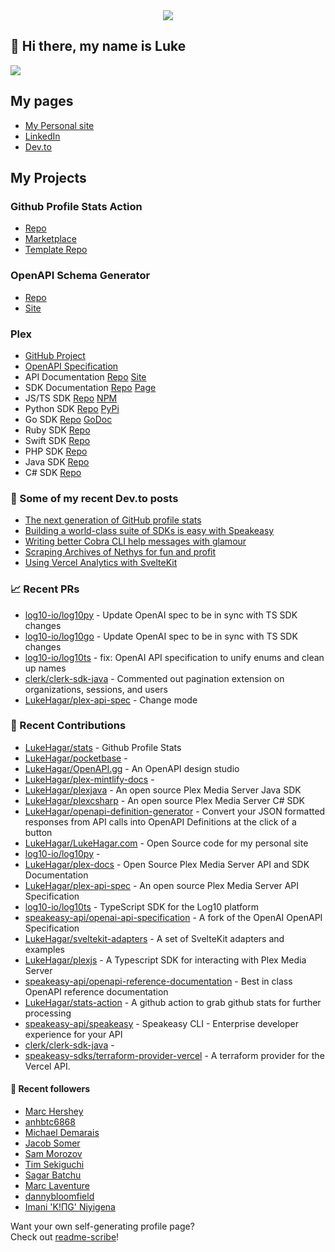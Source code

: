 <div align="center">
   <img src="https://raw.githubusercontent.com/LukeHagar/github-stats-remotion/main/out/readme.gif">
</div>

## 👋 Hi there, my name is Luke

<a href="https://hits.seeyoufarm.com"><img src="https://hits.seeyoufarm.com/api/count/incr/badge.svg?url=https%3A%2F%2Fgithub.com%2Flukehagar1212%2Fhit-counter&count_bg=%2384A1FF&title_bg=%23445DD3&icon=mocha.svg&icon_color=%23E7E7E7&title=Views&edge_flat=false"/></a>


## My pages
- [My Personal site](https://lukehagar.com/)
- [LinkedIn](https://www.linkedin.com/in/lukehagar/)
- [Dev.to](https://dev.to/lukehagar)

## My Projects

### Github Profile Stats Action
- [Repo](https://github.com/LukeHagar/stats-action)
- [Marketplace](https://github.com/marketplace/actions/profile-stats)
- [Template Repo](https://github.com/LukeHagar/stats)

### OpenAPI Schema Generator
- [Repo](https://github.com/LukeHagar/openapi-definition-generator/)
- [Site](https://oas-def-gen.lukehagar.com)

### Plex
- [GitHub Project](https://github.com/users/LukeHagar/projects/3)
- [OpenAPI Specification](https://github.com/LukeHagar/plex-api-spec)
- API Documentation [Repo](https://github.com/LukeHagar/plex-docs) [Site](https://plexapi.dev)
- SDK Documentation [Repo](https://github.com/LukeHagar/plex-sdk-docs) [Page](https://plexapi.dev/sdk-docs)
- JS/TS SDK [Repo](https://github.com/LukeHagar/plexjs) [NPM](https://www.npmjs.com/package/@lukehagar/plexjs)
- Python SDK [Repo](https://github.com/LukeHagar/plexpy) [PyPi](https://pypi.org/project/plex-api-client/)
- Go SDK [Repo](https://github.com/LukeHagar/plexgo) [GoDoc](https://pkg.go.dev/github.com/LukeHagar/plexgo)
- Ruby SDK [Repo](https://github.com/LukeHagar/plexruby)
- Swift SDK [Repo](https://github.com/LukeHagar/plexswift)
- PHP SDK [Repo](https://github.com/LukeHagar/plexphp)
- Java SDK [Repo](https://github.com/LukeHagar/plexjava)
- C# SDK [Repo](https://github.com/LukeHagar/plexcsharp)


### 📜 Some of my recent Dev.to posts

- [The next generation of GitHub profile stats](https://dev.to/lukehagar/the-next-generation-of-github-profile-stats-1nh8)
- [Building a world-class suite of SDKs is easy with Speakeasy](https://dev.to/lukehagar/building-a-world-class-suite-of-sdks-is-easy-with-speakeasy-37ba)
- [Writing better Cobra CLI help messages with glamour](https://dev.to/lukehagar/writing-better-cobra-cli-help-messages-with-glamour-1525)
- [Scraping Archives of Nethys for fun and profit](https://dev.to/lukehagar/scraping-archives-of-nethys-for-fun-and-profit-3ll3)
- [Using Vercel Analytics with SvelteKit](https://dev.to/lukehagar/using-vercel-analytics-with-sveltekit-381j)

### 📈 Recent PRs

- [log10-io/log10py](https://github.com/log10-io/log10py/pull/3) - Update OpenAI spec to be in sync with TS SDK changes
- [log10-io/log10go](https://github.com/log10-io/log10go/pull/3) - Update OpenAI spec to be in sync with TS SDK changes
- [log10-io/log10ts](https://github.com/log10-io/log10ts/pull/10) - fix: OpenAI API specification to unify enums and clean up names
- [clerk/clerk-sdk-java](https://github.com/clerk/clerk-sdk-java/pull/2) - Commented out pagination extension on organizations, sessions, and users
- [LukeHagar/plex-api-spec](https://github.com/LukeHagar/plex-api-spec/pull/22) - Change mode

### 👷 Recent Contributions

- [LukeHagar/stats](https://github.com/LukeHagar/stats) - Github Profile Stats
- [LukeHagar/pocketbase](https://github.com/LukeHagar/pocketbase) - 
- [LukeHagar/OpenAPI.gg](https://github.com/LukeHagar/OpenAPI.gg) - An OpenAPI design studio
- [LukeHagar/plex-mintlify-docs](https://github.com/LukeHagar/plex-mintlify-docs) - 
- [LukeHagar/plexjava](https://github.com/LukeHagar/plexjava) - An open source Plex Media Server Java SDK
- [LukeHagar/plexcsharp](https://github.com/LukeHagar/plexcsharp) - An open source Plex Media Server C# SDK
- [LukeHagar/openapi-definition-generator](https://github.com/LukeHagar/openapi-definition-generator) - Convert your JSON formatted responses from API calls into OpenAPI Definitions at the click of a button
- [LukeHagar/LukeHagar.com](https://github.com/LukeHagar/LukeHagar.com) - Open Source code for my personal site
- [log10-io/log10py](https://github.com/log10-io/log10py) - 
- [LukeHagar/plex-docs](https://github.com/LukeHagar/plex-docs) - Open Source Plex Media Server API and SDK Documentation
- [LukeHagar/plex-api-spec](https://github.com/LukeHagar/plex-api-spec) - An open source Plex Media Server API Specification
- [log10-io/log10ts](https://github.com/log10-io/log10ts) - TypeScript SDK for the Log10 platform
- [speakeasy-api/openai-api-specification](https://github.com/speakeasy-api/openai-api-specification) - A fork of the OpenAI OpenAPI Specification
- [LukeHagar/sveltekit-adapters](https://github.com/LukeHagar/sveltekit-adapters) - A set of SvelteKit adapters and examples
- [LukeHagar/plexjs](https://github.com/LukeHagar/plexjs) - A Typescript SDK for interacting with Plex Media Server
- [speakeasy-api/openapi-reference-documentation](https://github.com/speakeasy-api/openapi-reference-documentation) - Best in class OpenAPI reference documentation
- [LukeHagar/stats-action](https://github.com/LukeHagar/stats-action) - A github action to grab github stats for further processing
- [speakeasy-api/speakeasy](https://github.com/speakeasy-api/speakeasy) - Speakeasy CLI - Enterprise developer experience for your API
- [clerk/clerk-sdk-java](https://github.com/clerk/clerk-sdk-java) - 
- [speakeasy-sdks/terraform-provider-vercel](https://github.com/speakeasy-sdks/terraform-provider-vercel) - A terraform provider for the Vercel API.

#### 👯 Recent followers

- [Marc Hershey](https://github.com/marchershey)
- [anhbtc6868](https://github.com/anhbtc)
- [Michael Demarais](https://github.com/mikedemarais)
- [Jacob Somer](https://github.com/jacobsomer)
- [Sam Morozov](https://github.com/sammorozov)
- [Tim Sekiguchi](https://github.com/tsekiguchi)
- [Sagar Batchu](https://github.com/simplesagar)
- [Marc Laventure](https://github.com/marclave)
- [dannybloomfield](https://github.com/dannybloomfield)
- [Imani &#39;K!ΠG&#39; Niyigena ](https://github.com/ImaniAN)

Want your own self-generating profile page?   
Check out [readme-scribe](https://github.com/muesli/readme-scribe)!


